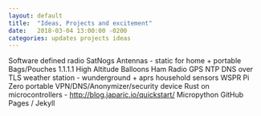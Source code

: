 ```yaml
---
layout: default
title:  "Ideas, Projects and excitement"
date:   2018-03-04 13:00:00 -0200
categories: updates projects ideas
---
```


Software defined radio
SatNogs
Antennas - static for home + portable
Bags/Pouches
1.1.1.1
High Altitude Balloons
Ham Radio 
GPS NTP
DNS over TLS 
weather station - wunderground + aprs 
household sensors
WSPR
Pi Zero portable VPN/DNS/Anonymizer/security device
Rust on microcontrollers - http://blog.japaric.io/quickstart/
Micropython
GitHub Pages / Jekyll
